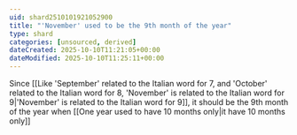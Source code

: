 ```yaml
---
uid: shard2510101921052900
title: "'November' used to be the 9th month of the year"
type: shard
categories: [unsourced, derived]
dateCreated: 2025-10-10T11:21:05+00:00
dateModified: 2025-10-10T11:25:11+00:00
---
```

Since [[Like 'September' related to the Italian word for 7, and 'October' related to the Italian word for 8, 'November' is related to the Italian word for 9|'November' is related to the Italian word for 9]], it should be the 9th month of the year when [[One year used to have 10 months only|it have 10 months only]]